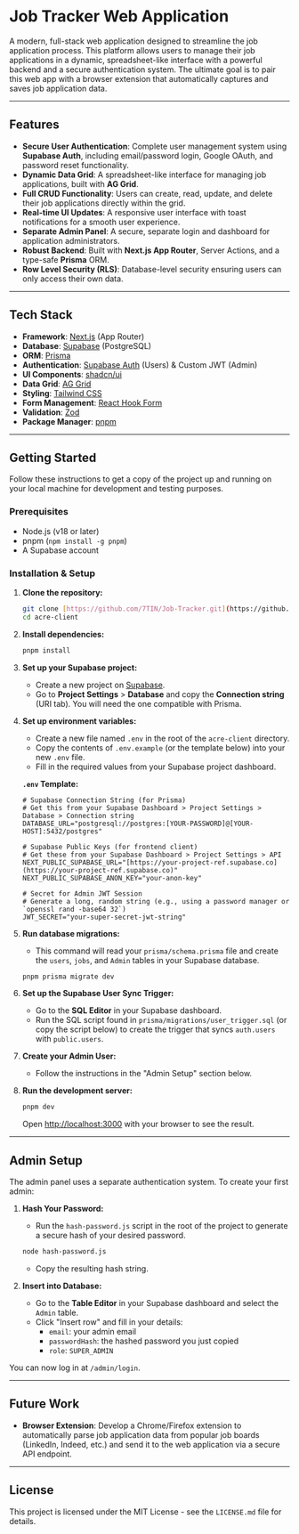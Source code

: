 # Job Tracker Web Application

<!-- ![Job Tracker Dashboard](httpshttps://i.imgur.com/your-screenshot-url.png)  -->

A modern, full-stack web application designed to streamline the job application process. This platform allows users to manage their job applications in a dynamic, spreadsheet-like interface with a powerful backend and a secure authentication system. The ultimate goal is to pair this web app with a browser extension that automatically captures and saves job application data.

---

## Features

* **Secure User Authentication**: Complete user management system using **Supabase Auth**, including email/password login, Google OAuth, and password reset functionality.
* **Dynamic Data Grid**: A spreadsheet-like interface for managing job applications, built with **AG Grid**.
* **Full CRUD Functionality**: Users can create, read, update, and delete their job applications directly within the grid.
* **Real-time UI Updates**: A responsive user interface with toast notifications for a smooth user experience.
* **Separate Admin Panel**: A secure, separate login and dashboard for application administrators.
* **Robust Backend**: Built with **Next.js App Router**, Server Actions, and a type-safe **Prisma** ORM.
* **Row Level Security (RLS)**: Database-level security ensuring users can only access their own data.

---

## Tech Stack

* **Framework**: [Next.js](https://nextjs.org/) (App Router)
* **Database**: [Supabase](https://supabase.io/) (PostgreSQL)
* **ORM**: [Prisma](https://www.prisma.io/)
* **Authentication**: [Supabase Auth](https://supabase.com/docs/guides/auth) (Users) & Custom JWT (Admin)
* **UI Components**: [shadcn/ui](https://ui.shadcn.com/)
* **Data Grid**: [AG Grid](https://www.ag-grid.com/)
* **Styling**: [Tailwind CSS](https://tailwindcss.com/)
* **Form Management**: [React Hook Form](https://react-hook-form.com/)
* **Validation**: [Zod](https://zod.dev/)
* **Package Manager**: [pnpm](https://pnpm.io/)

---

## Getting Started

Follow these instructions to get a copy of the project up and running on your local machine for development and testing purposes.

### Prerequisites

* Node.js (v18 or later)
* pnpm (`npm install -g pnpm`)
* A Supabase account

### Installation & Setup

1.  **Clone the repository:**
    ```bash
    git clone [https://github.com/7TIN/Job-Tracker.git](https://github.com/7TIN/Job-Tracker.git)
    cd acre-client
    ```

2.  **Install dependencies:**
    ```bash
    pnpm install
    ```

3.  **Set up your Supabase project:**
    * Create a new project on [Supabase](https://supabase.io/).
    * Go to **Project Settings** > **Database** and copy the **Connection string** (URI tab). You will need the one compatible with Prisma.

4.  **Set up environment variables:**
    * Create a new file named `.env` in the root of the `acre-client` directory.
    * Copy the contents of `.env.example` (or the template below) into your new `.env` file.
    * Fill in the required values from your Supabase project dashboard.

    **`.env` Template:**
    ```env
    # Supabase Connection String (for Prisma)
    # Get this from your Supabase Dashboard > Project Settings > Database > Connection string
    DATABASE_URL="postgresql://postgres:[YOUR-PASSWORD]@[YOUR-HOST]:5432/postgres"

    # Supabase Public Keys (for frontend client)
    # Get these from your Supabase Dashboard > Project Settings > API
    NEXT_PUBLIC_SUPABASE_URL="[https://your-project-ref.supabase.co](https://your-project-ref.supabase.co)"
    NEXT_PUBLIC_SUPABASE_ANON_KEY="your-anon-key"

    # Secret for Admin JWT Session
    # Generate a long, random string (e.g., using a password manager or `openssl rand -base64 32`)
    JWT_SECRET="your-super-secret-jwt-string"

5.  **Run database migrations:**
    * This command will read your `prisma/schema.prisma` file and create the `users`, `jobs`, and `Admin` tables in your Supabase database.
    ```bash
    pnpm prisma migrate dev
    ```

6.  **Set up the Supabase User Sync Trigger:**
    * Go to the **SQL Editor** in your Supabase dashboard.
    * Run the SQL script found in `prisma/migrations/user_trigger.sql` (or copy the script below) to create the trigger that syncs `auth.users` with `public.users`.

7.  **Create your Admin User:**
    * Follow the instructions in the "Admin Setup" section below.

8.  **Run the development server:**
    ```bash
    pnpm dev
    ```
    Open [http://localhost:3000](http://localhost:3000) with your browser to see the result.

---

## Admin Setup

The admin panel uses a separate authentication system. To create your first admin:

1.  **Hash Your Password:**
    * Run the `hash-password.js` script in the root of the project to generate a secure hash of your desired password.
    ```bash
    node hash-password.js
    ```
    * Copy the resulting hash string.

2.  **Insert into Database:**
    * Go to the **Table Editor** in your Supabase dashboard and select the `Admin` table.
    * Click "Insert row" and fill in your details:
        * `email`: your admin email
        * `passwordHash`: the hashed password you just copied
        * `role`: `SUPER_ADMIN`

You can now log in at `/admin/login`.

---

## Future Work

* **Browser Extension**: Develop a Chrome/Firefox extension to automatically parse job application data from popular job boards (LinkedIn, Indeed, etc.) and send it to the web application via a secure API endpoint.

---

## License

This project is licensed under the MIT License - see the `LICENSE.md` file for details.




